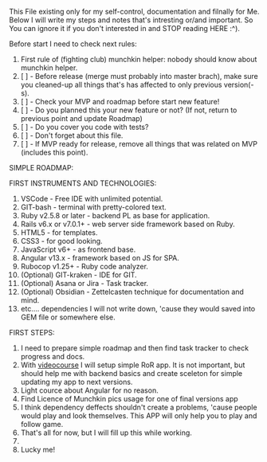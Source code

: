 This File existing only for my self-control, documentation and filnally for Me.
Below I will write my steps and notes that's intresting or/and important.
So You can ignore it if you don't interested in and STOP reading HERE :^).


Before start I need to check next rules:
1. First rule of (fighting club) munchkin helper: nobody should know about munchkin helper. 
2. [ ] - Before release (merge must probably into master brach), make sure you cleaned-up all things that's has affected to only previous version(-s).
3. [ ] - Check your MVP and roadmap before start new feature!
4. [ ] - Do you planned this your new feature or not? (If not, return to previous point and update Roadmap)
5. [ ] - Do you cover you code with tests?
6. [ ] - Don't forget about this file.
7. [ ] - If MVP ready for release, remove all things that was related on MVP (includes this point).


SIMPLE ROADMAP:


FIRST INSTRUMENTS AND TECHNOLOGIES:
1. VSCode - Free IDE with unlimited potential.
2. GIT-bash - terminal with pretty-colored text.
3. Ruby v2.5.8 or later - backend PL as base for application.
4. Rails v6.x or v7.0.1+ - web server side framework based on Ruby.
5. HTML5 - for templates.
6. CSS3 - for good looking.
7. JavaScript v6+ - as frontend base.
8. Angular v13.x - framework based on JS for SPA.
9. Rubocop v1.25+ - Ruby code analyzer.
10. (Optional) GIT-kraken - IDE for GIT.
11. (Optional) Asana or Jira - Task tracker.  
12. (Optional) Obsidian - Zettelcasten technique for documentation and mind.
13. etc.... dependencies I will not write down, 'cause they would saved into GEM file or somewhere else. 



FIRST STEPS:
1. I need to prepare simple roadmap and then find task tracker to check progress and docs.
2. With [videocourse](https://www.youtube.com/watch?v=fmyvWz5TUWg) I will setup simple RoR app. It is not important, but should help me with backend basics and create sceleton for simple updating my app to next versions.
3. Light cource about Angular for no reason.
4. Find Licence of Munchkin pics usage for one of final versions app
5. I think dependency deffects shouldn't create a problems, 'cause people would play and look themselves. This APP will only help you to play and follow game.
6. That's all for now, but I will fill up this while working.
7. 
8. Lucky me!
